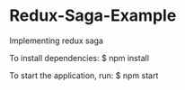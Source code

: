 # Redux-Saga-Example
Implementing redux saga

 To install dependencies:
$ npm install

To start the application, run:
$ npm start
